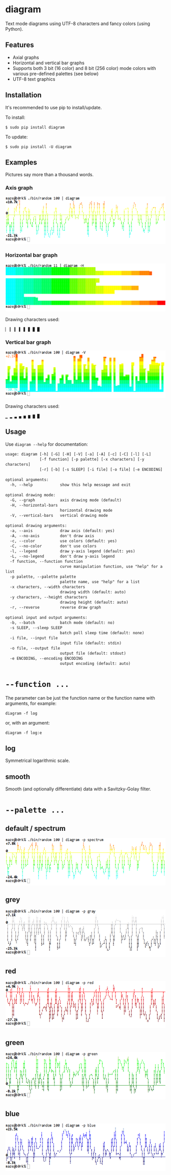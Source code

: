 # diagram

Text mode diagrams using UTF-8 characters and fancy colors (using Python).

## Features

 * Axial graphs
 * Horizontal and vertical bar graphs
 * Supports both 3 bit (16 color) and 8 bit (256 color) mode colors with
   various pre-defined palettes (see below)
 * UTF-8 text graphics

## Installation

It's recommended to use pip to install/update.

To install:

    $ sudo pip install diagram

To update:

    $ sudo pip install -U diagram

## Examples

Pictures say more than a thousand words.

### Axis graph

![Axis Graph](doc/axisgraph.png)

### Horizontal bar graph

![Horizontal bar graph](doc/horizontalbar.png)

Drawing characters used:

    ▏ ▎ ▍ ▌ ▋ ▊ ▉ █

### Vertical bar graph

![Vertical bar graph](doc/verticalbar.png)

Drawing characters used:

    ▁ ▂ ▃ ▄ ▅ ▆ ▇ █


## Usage

Use `diagram --help` for documentation:

    usage: diagram [-h] [-G] [-H] [-V] [-a] [-A] [-c] [-C] [-l] [-L]
                   [-f function] [-p palette] [-x characters] [-y characters]
                   [-r] [-b] [-s SLEEP] [-i file] [-o file] [-e ENCODING]

    optional arguments:
      -h, --help            show this help message and exit

    optional drawing mode:
      -G, --graph           axis drawing mode (default)
      -H, --horizontal-bars
                            horizontal drawing mode
      -V, --vertical-bars   vertical drawing mode

    optional drawing arguments:
      -a, --axis            draw axis (default: yes)
      -A, --no-axis         don't draw axis
      -c, --color           use colors (default: yes)
      -C, --no-color        don't use colors
      -l, --legend          draw y-axis legend (default: yes)
      -L, --no-legend       don't draw y-axis legend
      -f function, --function function
                            curve manipulation function, use "help" for a list
      -p palette, --palette palette
                            palette name, use "help" for a list
      -x characters, --width characters
                            drawing width (default: auto)
      -y characters, --height characters
                            drawing height (default: auto)
      -r, --reverse         reverse draw graph

    optional input and output arguments:
      -b, --batch           batch mode (default: no)
      -s SLEEP, --sleep SLEEP
                            batch poll sleep time (default: none)
      -i file, --input file
                            input file (default: stdin)
      -o file, --output file
                            output file (default: stdout)
      -e ENCODING, --encoding ENCODING
                            output encoding (default: auto)

# `--function ...`

The parameter can be just the function name or the function name with arguments,
for example:

    diagram -f log

or, with an argument:

    diagram -f log:e

## log

Symmetrical logarithmic scale.

## smooth

Smooth (and optionally differentiate) data with a Savitzky-Golay filter.

# `--palette ...`

## default / spectrum

![Palette Spectrum](doc/palette-spectrum.png)

## grey

![Palette Grey](doc/palette-grey.png)

## red

![Palette Red](doc/palette-red.png)

## green

![Palette Green](doc/palette-green.png)

## blue

![Palette Blue](doc/palette-blue.png)
